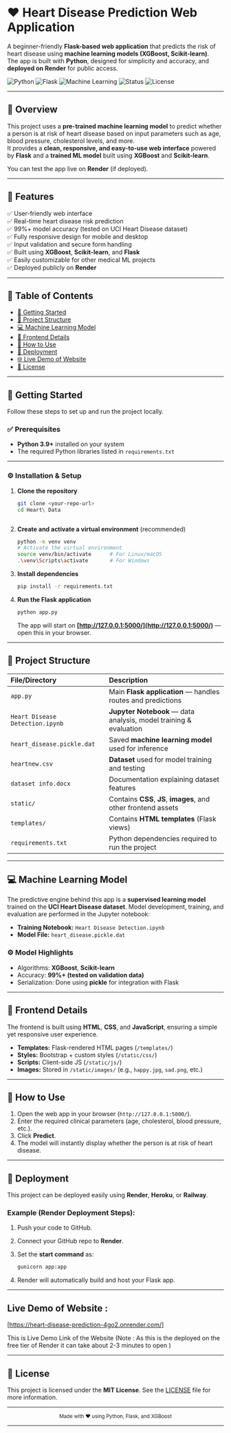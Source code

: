 

# ❤️ Heart Disease Prediction Web Application

A beginner-friendly **Flask-based web application** that predicts the risk of heart disease using **machine learning models (XGBoost, Scikit-learn)**.  
The app is built with **Python**, designed for simplicity and accuracy, and **deployed on Render** for public access.

![Python](https://img.shields.io/badge/Python-3.9-blue?logo=python)
![Flask](https://img.shields.io/badge/Flask-2.3-green?logo=flask)
![Machine Learning](https://img.shields.io/badge/ML-XGBoost%2C%20Scikit--learn-orange)
![Status](https://img.shields.io/badge/Status-Live-success)
![License](https://img.shields.io/badge/License-MIT-yellow)



---

## 🧠 Overview

This project uses a **pre-trained machine learning model** to predict whether a person is at risk of heart disease based on input parameters such as age, blood pressure, cholesterol levels, and more.  
It provides a **clean, responsive, and easy-to-use web interface** powered by **Flask** and a **trained ML model** built using **XGBoost** and **Scikit-learn**.

You can test the app live on **Render** (if deployed).

---

## 🌟 Features

✅ User-friendly web interface  
✅ Real-time heart disease risk prediction  
✅ 99%+ model accuracy (tested on UCI Heart Disease dataset)  
✅ Fully responsive design for mobile and desktop  
✅ Input validation and secure form handling  
✅ Built using **XGBoost**, **Scikit-learn**, and **Flask**  
✅ Easily customizable for other medical ML projects  
✅ Deployed publicly on **Render**

---

## 📑 Table of Contents

- [🚀 Getting Started](#-getting-started)
- [📂 Project Structure](#-project-structure)
- [💻 Machine Learning Model](#-machine-learning-model)
- [🎨 Frontend Details](#-frontend-details)
- [🧪 How to Use](#-how-to-use)
- [🚀 Deployment](#-deployment)
- [🌐 Live Demo of Website](#-live-demo)
- [📝 License](#-license)

---

## 🚀 Getting Started

Follow these steps to set up and run the project locally.

### ✅ Prerequisites

- **Python 3.9+** installed on your system  
- The required Python libraries listed in `requirements.txt`

---

### ⚙️ Installation & Setup

1. **Clone the repository**

   ```bash
   git clone <your-repo-url>
   cd Heart\ Data
````
````
2. **Create and activate a virtual environment** (recommended)

   ```bash
   python -m venv venv
   # Activate the virtual environment
   source venv/bin/activate      # For Linux/macOS
   .\venv\Scripts\activate       # For Windows
   ```

3. **Install dependencies**

   ```bash
   pip install -r requirements.txt
   ```

4. **Run the Flask application**

   ```bash
   python app.py
   ```

   The app will start on **[http://127.0.0.1:5000/](http://127.0.0.1:5000/)** — open this in your browser.

---

## 📂 Project Structure


| File/Directory                  | Description                                                       |
| :------------------------------ | :---------------------------------------------------------------- |
| `app.py`                        | Main **Flask application** — handles routes and predictions       |
| `Heart Disease Detection.ipynb` | **Jupyter Notebook** — data analysis, model training & evaluation |
| `heart_disease.pickle.dat`      | Saved **machine learning model** used for inference               |
| `heartnew.csv`                  | **Dataset** used for model training and testing                   |
| `dataset info.docx`             | Documentation explaining dataset features                         |
| `static/`                       | Contains **CSS**, **JS**, **images**, and other frontend assets   |
| `templates/`                    | Contains **HTML templates** (Flask views)                         |
| `requirements.txt`              | Python dependencies required to run the project                   |

---

## 💻 Machine Learning Model

The predictive engine behind this app is a **supervised learning model** trained on the **UCI Heart Disease dataset**.
Model development, training, and evaluation are performed in the Jupyter notebook:

* **Training Notebook:** `Heart Disease Detection.ipynb`
* **Model File:** `heart_disease.pickle.dat`

### ⚙️ Model Highlights

* Algorithms: **XGBoost**, **Scikit-learn**
* Accuracy: **99%+ (tested on validation data)**
* Serialization: Done using **pickle** for integration with Flask

---

## 🎨 Frontend Details

The frontend is built using **HTML**, **CSS**, and **JavaScript**, ensuring a simple yet responsive user experience.

* **Templates:** Flask-rendered HTML pages (`/templates/`)
* **Styles:** Bootstrap + custom styles (`/static/css/`)
* **Scripts:** Client-side JS (`/static/js/`)
* **Images:** Stored in `/static/images/` (e.g., `happy.jpg`, `sad.png`, etc.)

---

## 🧪 How to Use

1. Open the web app in your browser (`http://127.0.0.1:5000/`).
2. Enter the required clinical parameters (age, cholesterol, blood pressure, etc.).
3. Click **Predict**.
4. The model will instantly display whether the person is at risk of heart disease.

---

## 🚀 Deployment

This project can be deployed easily using **Render**, **Heroku**, or **Railway**.

### Example (Render Deployment Steps):

1. Push your code to GitHub.
2. Connect your GitHub repo to **Render**.
3. Set the **start command** as:

   ```bash
   gunicorn app:app
   ```
4. Render will automatically build and host your Flask app.

---
## Live Demo of Website : 
[https://heart-disease-prediction-4go2.onrender.com/]

This is Live Demo Link of the Website
(Note : As this is the deployed on the free tier of Render it can take about 2-3 minutes to open )

---

## 📝 License

This project is licensed under the **MIT License**.
See the [LICENSE](./LICENSE) file for more information.

---

<div align="center">
  <sub>Made with ❤️ using Python, Flask, and XGBoost</sub>
</div>


---
